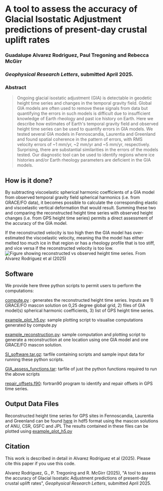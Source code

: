 # A tool to assess the accuracy of Glacial Isostatic Adjustment predictions of present-day crustal uplift rates
### Guadalupe Alvarez Rodriguez, Paul Tregoning and Rebecca McGirr
### _Geophysical Research Letters_, submitted April 2025.

### Abstract
> Ongoing glacial isostatic adjustment (GIA) is detectable in geodetic height time series and changes in the temporal gravity field. Global GIA models are often used to remove these signals from data but quantifying the errors in such models is difficult due to insufficient knowledge of Earth rheology and past ice history on Earth. Here we describe how estimates of Earth's temporal gravity field and observed height time series can be used to quantify errors in GIA models. We tested several GIA models in Fennoscandia, Laurentia and Greenland and found spatial coherence in the pattern of errors, with RMS velocity errors of ~1 mm/yr, ~2 mm/yr and ~5 mm/yr, respectively. Surprising, there are substantial similarities in the errors of the models tested. Our diagnostic tool can be used to identify regions where ice histories and/or Earth rheology parameters are deficient in the GIA models.


## How is it done?
By subtracting viscoelastic spherical harmonic coefficients of a GIA model from observed temporal gravity field spherical harmonics (i.e. from GRACE/FO data), it becomes possible to calculate the corresponding elastic and viscoelastic vertical deformation that would result. Summing these two and comparing the reconstructed height time series with observed height changes (i.e. from GPS height time series) permits a direct assessment of the accuracy of the GIA model.

If the reconstructed velocity is too high then the GIA model has over-estimated the viscoelastic velocity, meaning tha the model has either melted too much ice in that region or has a rheology profile that is too stiff, and vice versa if the reconstructed velocity is too low.
![Figure showing reconstructed vs observed height time series. From Alvarez Rodriguez et al (2025)](https://rses.anu.edu.au/geodynamics/GIA_assess/Fig1.jpeg)

## Software
We provide here three python scripts to permit users to perform the computations:

[compute.py](compute.py) : generates the reconstructed height time series. Inputs are 1) GRACE/FO mascon solution on 0,25 degree global grid, 2) files of GIA model(s) spherical harmonic coefficients, 3) list of GPS height time series.

[example_plot_h5.py](example_plot_h5.py): sample plotting script to visualise computations generated by compute.py

[example_reconstruction.py](example_reconstruction.py): sample computation and plotting script to generate a reconstruction at one location using one GIA model and one GRACE/FO mascon solution.

[SI_software.tar.gz](SI_software.tar.gz): tarfile containing scripts and sample input data for running these python scripts.

[GIA_assess_functions.tar](GIA_assess_functions.tar): tarfile of just the python functions required to run the above scripts

[repair_offsets.f90](repair_offsets.f90): fortran90 program to identify and repair offsets in GPS time series.

## Output Data Files
Reconstructed height time series for GPS sites in Fennoscandia, Laurentia and Greenland can be found [here](https://rses.anu.edu.au/geodynamics/GIA_assess/output) in hdf5 format using the mascon solutions of ANU, CSR, GSFC and JPL The results contained in these files can be plotted using [example_plot_h5.py](example_plot_h5.py)

## Citation
This work is described in detail in Alvarez Rodriguez et al (2025). Please cite this paper if you use this code.


Alvarez Rodriguez, G., P. Tregoning and R. McGirr (2025), "A tool to assess the accuracy of Glacial Isostatic Adjustment predictions of present-day crustal uplift rates", _Geophysical Research Letters_, submitted April 2025.

